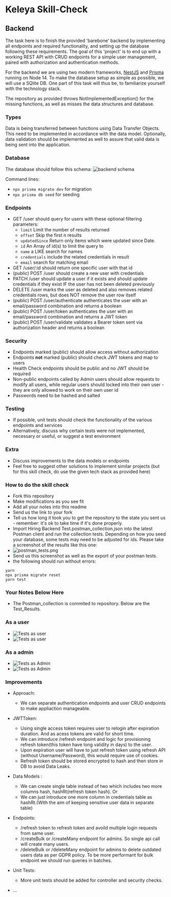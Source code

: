 # Keleya Skill-Check

## Backend

The task here is to finish the provided 'barebone' backend by implementing all endpoints and required functionality, and setting up the database following these requirements. The goal of this 'project' is to end up with a working REST API with CRUD endpoints for a simple user management, paired with authorization and authentication methods.

For the backend we are using two modern frameworks, [NestJS](https://docs.nestjs.com/) and [Prisma](https://www.prisma.io/docs/getting-started) running on Node 14. To make the database setup as simple as possible, we will use a SQlite DB. One part of this task will thus be, to familiarize yourself with the technology stack.

The repository as provided throws NotImplementedException() for the missing functions, as well as misses the data structures and database.

### Types

Data is being transferred between functions using Data Transfer Objects. This need to be implemented in accordance with the data model. Optionally, data validation should be implemented as well to assure that valid data is being sent into the application.

### Database

The database should follow this schema:
![backend schema](backend_schema.png)

Command lines:

- `npx prisma migrate dev` for migration
- `npx prisma db seed` for seeding

### Endpoints

- GET /user should query for users with these optional filtering parameters:
  - `limit` Limit the number of results returned
  - `offset` Skip the first n results
  - `updatedSince` Return only items which were updated since Date.
  - `id` An Array of id(s) to limit the query to
  - `name` a LIKE search for names
  - `credentials` include the related credentials in result
  - `email` search for matching email
- GET /user/:id should return one specific user with that id
- (public) POST /user should create a new user with credentials
- PATCH /user should update a user if it exists and should update credentials if they exist IF the user has not been deleted previously
- DELETE /user marks the user as deleted and also removes related credentials rows, but does NOT remove the user row itself
- (public) POST /user/authenticate authenticates the user with an email/password combination and returns a boolean
- (public) POST /user/token authenticates the user with an email/password combination and returns a JWT token
- (public) POST /user/validate validates a Bearer token sent via authorization header and returns a boolean

### Security

- Endpoints marked (public) should allow access without authorization
- Endpoints **not** marked (public) should check JWT tokens and map to users
- Health Check endpoints should be public and no JWT should be required
- Non-public endpoints called by Admin users should allow requests to modify all users, while regular users should locked into their own user - they are only allowed to work on their own user id
- Passwords need to be hashed and salted

### Testing

- If possible, unit tests should check the functionality of the various endpoints and services
- Alternatively, discuss why certain tests were not implemented, necessary or useful, or suggest a test environment

### Extra

- Discuss improvements to the data models or endpoints
- Feel free to suggest other solutions to implement similar projects (but for this skill check, do use the given tech stack as provided here)

### How to do the skill check

- Fork this repository
- Make modifications as you see fit
- Add all your notes into this readme
- Send us the link to your fork
- Tell us how long it took you to get the repository to the state you sent us - remember: it's ok to take time if it's done properly.
- Import Hiring Backend Test.postman_collection.json into the latest Postman client and run the collection tests. Depending on how you seed your database, some tests may need to be adjusted for ids. Please take a screenshot of the results like this one:
- ![postman_tests.png](postman_tests.png)
- Send us this screenshot as well as the export of your postman tests.
- the following should run without errors:

```
yarn
npx prisma migrate reset
yarn test
```

### Your Notes Below Here

- The Postman_collection is commited to repository. Below are the Test_Results.

### As a user

- ![Tests as user](Tests_As_User1Screenshot.png)
- ![Tests as user](Tests_As_User2Screenshot.png)

### As a admin

- ![Tests as Admin](Tests_As_Admin_1Screenshot.png)
- ![Tests as Admin](Tests_As_Admin_2Screenshot.png)

### Improvements

- Approach:

  - We can separate authentication endpoints and user CRUD endpoints to make appliaction manageable.

- JWTToken:

  - Using single access token requires user to relogin after expiration duration. And as acess tokens are valid for short time.
  - We can introduce /refresh endpoint and logic for provisioning refresh token(this token have long validity in days) to the user.
  - Upon expiration user will have to just refresh token using refresh API (without Username/Password), this would require use of cookies.
  - Refresh token should be stored encrypted to hash and then store in DB to avoid Data Leaks.

- Data Models :

  - We can create single table instead of two which includes two more columns hash, hashRt(refresh token hash).
    Or
  - We can just introduce one more column in credentials table as hashRt.(With the aim of keeping sensitive user data in separate table)

- Endpoints:

  - /refresh token to refresh token and avoild multiple login requests from same user.
  - /createBulk or /createMany endpoint for admins. So single api call will create many users.
  - /deleteBulk or /deleteMany endpoint for admins to delete outdated users data as per GDPR policy.
    To be more performant for bulk endpoint we should run queries in batches.

- Unit Tests:

  - More unit tests should be added for controller and security checks.

- ...
